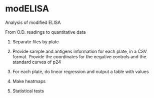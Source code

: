 # modELISA
Analysis of modified ELISA 

From O.D. readings to quantitative data

1. Separate files by plate 

2. Provide sample and antigens information for each plate, in a CSV format. Provide the coordinates for the negative controls and the standard curves of p24

3. For each plate, do linear regression and output a table with values

4. Make heatmaps

5. Statistical tests
